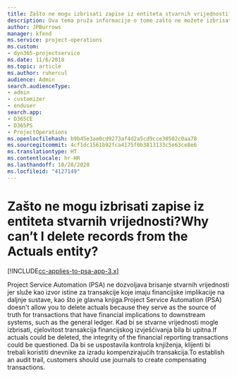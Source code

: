 ```yaml
---
title: Zašto ne mogu izbrisati zapise iz entiteta stvarnih vrijednosti?
description: Ova tema pruža informacije o tome zašto ne možete izbrisati zapise iz entiteta stvarnih vrijednosti.
author: JPBurrows
manager: kfend
ms.service: project-operations
ms.custom:
- dyn365-projectservice
ms.date: 11/6/2018
ms.topic: article
ms.author: ruhercul
audience: Admin
search.audienceType:
- admin
- customizer
- enduser
search.app:
- D365CE
- D365PS
- ProjectOperations
ms.openlocfilehash: b9b45e3ae0cd9273af4d2a5cd9cce30502c0aa78
ms.sourcegitcommit: 4cf1dc1561b92fca4175f0b3813133c5e63ce8e6
ms.translationtype: HT
ms.contentlocale: hr-HR
ms.lasthandoff: 10/28/2020
ms.locfileid: "4127149"
---
```

# <a name="why-cant-i-delete-records-from-the-actuals-entity"></a><span data-ttu-id="d6123-103">Zašto ne mogu izbrisati zapise iz entiteta stvarnih vrijednosti?</span><span class="sxs-lookup"><span data-stu-id="d6123-103">Why can’t I delete records from the Actuals entity?</span></span>

[!INCLUDE[cc-applies-to-psa-app-3.x](../includes/cc-applies-to-psa-app-3x.md)]

<span data-ttu-id="d6123-104">Project Service Automation (PSA) ne dozvoljava brisanje stvarnih vrijednosti jer služe kao izvor istine za transakcije koje imaju financijske implikacije na daljnje sustave, kao što je glavna knjiga.</span><span class="sxs-lookup"><span data-stu-id="d6123-104">Project Service Automation (PSA) doesn't allow you to delete actuals because they serve as the source of truth for transactions that have financial implications to downstream systems, such as the general ledger.</span></span> <span data-ttu-id="d6123-105">Kad bi se stvarne vrijednosti mogle izbrisati, cjelovitost transakcija financijskog izvješćivanja bila bi upitna.</span><span class="sxs-lookup"><span data-stu-id="d6123-105">If actuals could be deleted, the integrity of the financial reporting transactions could be questioned.</span></span> <span data-ttu-id="d6123-106">Da bi se uspostavila kontrola knjiženja, klijenti bi trebali koristiti dnevnike za izradu kompenzirajućih transakcija.</span><span class="sxs-lookup"><span data-stu-id="d6123-106">To establish an audit trail, customers should use journals to create compensating transactions.</span></span>

